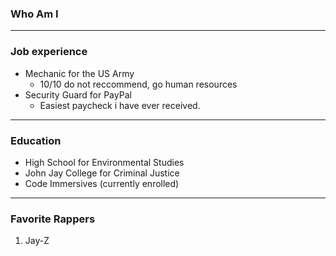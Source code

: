 ### Who Am I
---

### Job experience 

* Mechanic for the US Army 
  * 10/10 do not reccommend, go human resources
* Security Guard for PayPal 
  * Easiest paycheck i have ever received.


---


### Education

* High School for Environmental Studies
* John Jay College for Criminal Justice
* Code Immersives (currently enrolled)


---


### Favorite Rappers 

1. Jay-Z 

